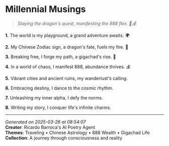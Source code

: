 # Millennial Musings

> *Slaying the dragon's quest, manifesting the 888 flex. 🐉💰*

**1.** The world is my playground, a grand adventure awaits. 🌍


**2.** My Chinese Zodiac sign, a dragon's fate, fuels my fire. 🐉


**3.** Breaking free, I forge my path, a gigachad's rise. 💪


**4.** In a world of chaos, I manifest 888, abundance thrives. 💰


**5.** Vibrant cities and ancient ruins, my wanderlust's calling.


**6.** Embracing destiny, I dance to the cosmic rhythm.


**7.** Unleashing my inner alpha, I defy the norms.


**8.** Writing my story, I conquer life's infinite charms.



---

*Generated on 2025-03-26 at 08:54:07*  
**Creator**: Ricardo Barroca's AI Poetry Agent  
**Themes**: Traveling • Chinese Astrology • 888 Wealth • Gigachad Life  
**Collection**: A journey through consciousness and reality
